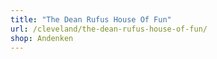 ```yaml
---
title: "The Dean Rufus House Of Fun"
url: /cleveland/the-dean-rufus-house-of-fun/
shop: Andenken
---
```


